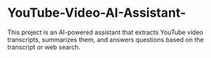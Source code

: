 # YouTube-Video-AI-Assistant-
This project is an AI-powered assistant that extracts YouTube video transcripts, summarizes them, and answers questions based on the transcript or web search.
